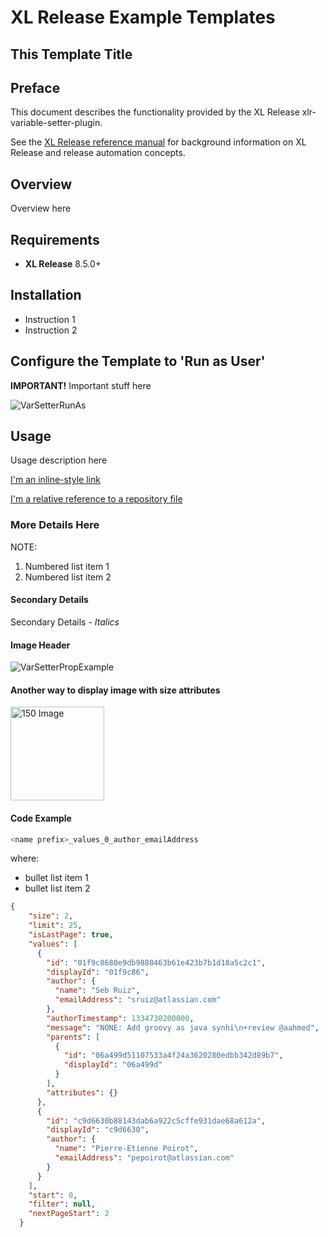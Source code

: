 # XL Release Example Templates

## This Template Title

## Preface

This document describes the functionality provided by the XL Release xlr-variable-setter-plugin. 

See the [XL Release reference manual](https://docs.xebialabs.com/xl-release) for background information on XL Release and release automation concepts.  

## Overview

Overview here

## Requirements

* **XL Release**   8.5.0+

## Installation

* Instruction 1
* Instruction 2

## Configure the Template to 'Run as User'

**IMPORTANT!** Important stuff here

![VarSetterRunAs](../images/150.png)

## Usage

Usage description here

[I'm an inline-style link](https://www.google.com)

[I'm a relative reference to a repository file](../README.md)

### More Details Here

NOTE:

1. Numbered list item 1
2. Numbered list item 2

#### Secondary Details

Secondary Details - _Italics_

#### Image Header

![VarSetterPropExample](../images/exampleProp.png)

#### Another way to display image with size attributes

<img src="../images/exampleProp.png" alt="150 Image" title="150 Image" width="150" height="150" />

#### Code Example

```bash
<name prefix>_values_0_author_emailAddress
```

where:

* bullet list item 1
* bullet list item 2

```json
{
    "size": 2,
    "limit": 25,
    "isLastPage": true,
    "values": [
      {
        "id": "01f9c8680e9db9888463b61e423b7b1d18a5c2c1",
        "displayId": "01f9c86",
        "author": {
          "name": "Seb Ruiz",
          "emailAddress": "sruiz@atlassian.com"
        },
        "authorTimestamp": 1334730200000,
        "message": "NONE: Add groovy as java synhi\n+review @aahmed",
        "parents": [
          {
            "id": "06a499d51107533a4f24a3620280edbb342d89b7",
            "displayId": "06a499d"
          }
        ],
        "attributes": {}
      },
      {
        "id": "c9d6630b88143dab6a922c5cffe931dae68a612a",
        "displayId": "c9d6630",
        "author": {
          "name": "Pierre-Etienne Poirot",
          "emailAddress": "pepoirot@atlassian.com"
        }
      }
    ],
    "start": 0,
    "filter": null,
    "nextPageStart": 2
  }
  ```
